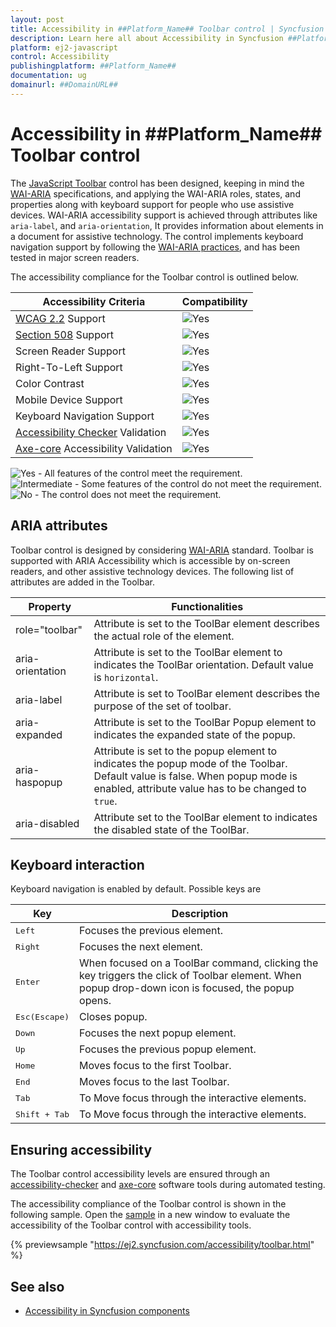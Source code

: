 ```yaml
---
layout: post
title: Accessibility in ##Platform_Name## Toolbar control | Syncfusion
description: Learn here all about Accessibility in Syncfusion ##Platform_Name## Toolbar control of Syncfusion Essential JS 2 and more.
platform: ej2-javascript
control: Accessibility 
publishingplatform: ##Platform_Name##
documentation: ug
domainurl: ##DomainURL##
---
```


# Accessibility in ##Platform_Name## Toolbar control

The [JavaScript Toolbar](https://www.syncfusion.com/javascript-ui-controls/js-toolbar) control has been designed,  keeping in mind the [WAI-ARIA](https://www.w3.org/WAI/ARIA/apg/patterns/toolbar/) specifications, and applying the WAI-ARIA roles, states, and properties along with keyboard support for people who use assistive devices. WAI-ARIA accessibility support is achieved through attributes like `aria-label`, and `aria-orientation`, It provides information about elements in a document for assistive technology.  The control implements keyboard navigation support by following the [WAI-ARIA practices](https://www.w3.org/TR/wai-aria-practices/), and has been tested in major screen readers.

The accessibility compliance for the Toolbar control is outlined below.

| Accessibility Criteria | Compatibility |
| -- | -- |
| [WCAG 2.2](https://www.w3.org/TR/WCAG22/) Support | <img src="https://cdn.syncfusion.com/content/images/documentation/full.png" alt="Yes"> |
| [Section 508](https://www.section508.gov/) Support | <img src="https://cdn.syncfusion.com/content/images/documentation/full.png" alt="Yes"> |
| Screen Reader Support | <img src="https://cdn.syncfusion.com/content/images/documentation/full.png" alt="Yes"> |
| Right-To-Left Support | <img src="https://cdn.syncfusion.com/content/images/documentation/full.png" alt="Yes"> |
| Color Contrast | <img src="https://cdn.syncfusion.com/content/images/documentation/full.png" alt="Yes"> |
| Mobile Device Support | <img src="https://cdn.syncfusion.com/content/images/documentation/full.png" alt="Yes"> |
| Keyboard Navigation Support | <img src="https://cdn.syncfusion.com/content/images/documentation/full.png" alt="Yes"> |
| [Accessibility Checker](https://www.npmjs.com/package/accessibility-checker) Validation | <img src="https://cdn.syncfusion.com/content/images/documentation/full.png" alt="Yes"> |
| [Axe-core](https://www.npmjs.com/package/axe-core) Accessibility Validation | <img src="https://cdn.syncfusion.com/content/images/documentation/full.png" alt="Yes"> |

<style>
    .post .post-content img {
        display: inline-block;
        margin: 0.5em 0;
    }
</style>

<div><img src="https://cdn.syncfusion.com/content/images/documentation/full.png" alt="Yes"> - All features of the control meet the requirement.</div>

<div><img src="https://cdn.syncfusion.com/content/images/documentation/partial.png" alt="Intermediate"> - Some features of the control do not meet the requirement.</div>

<div><img src="https://cdn.syncfusion.com/content/images/documentation/not-supported.png" alt="No"> - The control does not meet the requirement.</div>

## ARIA attributes

Toolbar control is designed by considering [WAI-ARIA](https://www.w3.org/WAI/ARIA/apg/patterns/toolbar/) standard. Toolbar is supported with ARIA Accessibility which is accessible by on-screen readers, and other assistive technology devices. The following list of attributes are added in the Toolbar.

| **Property** | **Functionalities** |
| --- | --- |
| role="toolbar" | Attribute is set to the ToolBar element describes the actual role of the element. |
| aria-orientation |  Attribute is set to the ToolBar element to indicates the ToolBar orientation. Default value is `horizontal`. |
| aria-label | Attribute is set to ToolBar element describes the purpose of the set of toolbar. |
| aria-expanded | Attribute is set to the ToolBar Popup  element to indicates the expanded state of the popup.|
| aria-haspopup | Attribute is set to the popup element to indicates the popup mode of the Toolbar. Default value is false. When popup mode is enabled, attribute value has to be changed to `true`. |
| aria-disabled | Attribute set to the ToolBar element to indicates the disabled state of the ToolBar. |

## Keyboard interaction

Keyboard navigation is enabled by default. Possible keys are

| Key           | Description                                                                         |
|---------------|-------------------------------------------------------------------------------------|
| <kbd>Left</kbd>    | Focuses the previous element. |
| <kbd>Right</kbd>   | Focuses the next element. |
| <kbd>Enter</kbd>         | When focused on a ToolBar command, clicking the key triggers the click of Toolbar element. When popup drop-down icon is focused, the popup opens. |
| <kbd>Esc(Escape)</kbd>           | Closes popup. |
| <kbd>Down</kbd>   | Focuses the next popup element. |
| <kbd>Up</kbd>      | Focuses the previous popup element. |
| <kbd>Home</kbd>    | Moves focus to the first Toolbar. |
|  <kbd>End </kbd>   | Moves focus to the last Toolbar. |
| <kbd>Tab</kbd>     | To Move focus through the interactive elements. |
| <kbd>Shift + Tab</kbd> | To Move focus through the interactive elements. |

## Ensuring accessibility

The Toolbar control accessibility levels are ensured through an [accessibility-checker](https://www.npmjs.com/package/accessibility-checker) and [axe-core](https://www.npmjs.com/package/axe-core) software tools during automated testing.

The accessibility compliance of the Toolbar control is shown in the following sample. Open the [sample](https://ej2.syncfusion.com/accessibility/toolbar.html) in a new window to evaluate the accessibility of the Toolbar control with accessibility tools.

{% previewsample "https://ej2.syncfusion.com/accessibility/toolbar.html" %}

## See also

- [Accessibility in Syncfusion components](../common/accessibility)